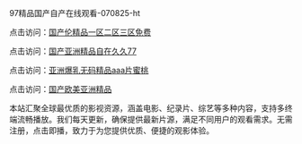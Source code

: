 97精品国产自产在线观看-070825-ht

点击访问：<a href="https://heiliaoe8ajia.pages.dev">国产伦精品一区二区三区免费</a>

点击访问：<a href="https://heiliaoxqkkct.pages.dev">国产亚洲精品自在久久77</a>

点击访问：<a href="https://heiliaoxwd5i8.pages.dev">亚洲爆乳无码精品aaa片蜜桃</a>

点击访问：<a href="https://heiliaowt0d7p.pages.dev">国产欧美亚洲精品</a>

本站汇聚全球最优质的影视资源，涵盖电影、纪录片、综艺等多种内容，支持多终端流畅播放。我们每天更新，确保提供最新片源，满足不同用户的观看需求。无需注册，点击即播，致力于为您提供优质、便捷的观影体验。

<span style="display:none;">[Canonical link](https://github.com/phuong20250708/phuong19 ）</span>
